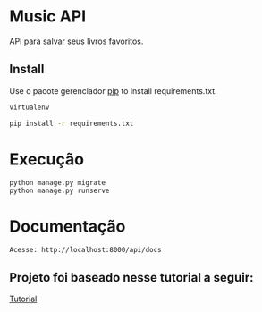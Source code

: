 # Music API

API para salvar seus livros favoritos.

## Install

Use o pacote gerenciador [pip](https://pip.pypa.io/en/stable/) to install requirements.txt.

```bash
virtualenv
```


```bash
pip install -r requirements.txt
```

# Execução

```
python manage.py migrate
python manage.py runserve
```

# Documentação
```
Acesse: http://localhost:8000/api/docs
```

## Projeto foi baseado nesse tutorial a seguir:
[Tutorial](https://dev.to/nobleobioma/build-a-crud-django-rest-api-46kc)